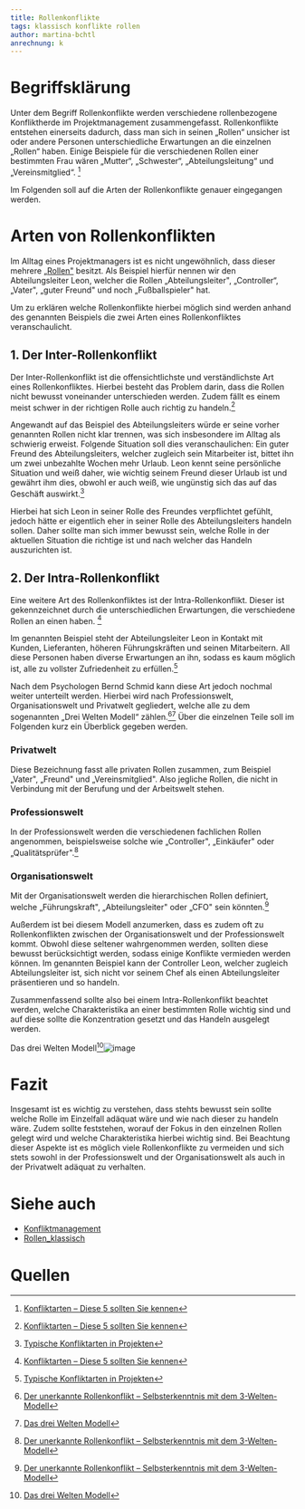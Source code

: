 ```yaml
---
title: Rollenkonflikte
tags: klassisch konflikte rollen 
author: martina-bchtl 
anrechnung: k
---
```

# Begriffsklärung

Unter dem Begriff Rollenkonflikte werden verschiedene rollenbezogene Konfliktherde im Projektmanagement zusammengefasst.
Rollenkonflikte entstehen einerseits dadurch, dass man sich in seinen „Rollen“ unsicher ist oder andere Personen unterschiedliche Erwartungen an die einzelnen „Rollen“ haben. 
Einige Beispiele für die verschiedenen Rollen einer bestimmten Frau wären „Mutter“, „Schwester“, „Abteilungsleitung“ und „Vereinsmitglied“. [^1]

Im Folgenden soll auf die Arten der Rollenkonflikte genauer eingegangen werden.

# Arten von Rollenkonflikten

Im Alltag eines Projektmanagers ist es nicht ungewöhnlich, dass dieser mehrere [„Rollen"](Rollen_klassisch.md) besitzt. Als Beispiel hierfür nennen wir den Abteilungsleiter 
Leon, welcher die Rollen „Abteilungsleiter", „Controller“, „Vater", „guter Freund" und noch „Fußballspieler" hat. 

Um zu erklären welche Rollenkonflikte hierbei möglich sind werden anhand des genannten Beispiels die zwei Arten eines Rollenkonfliktes veranschaulicht.

## 1. Der Inter-Rollenkonflikt
Der Inter-Rollenkonflikt ist die offensichtlichste und verständlichste Art eines Rollenkonfliktes. Hierbei besteht das Problem darin, dass die Rollen nicht bewusst 
voneinander unterschieden werden. Zudem fällt es einem meist schwer in der richtigen Rolle auch richtig zu handeln.[^1]

Angewandt auf das Beispiel des Abteilungsleiters würde er seine vorher genannten Rollen nicht klar trennen, was sich insbesondere im Alltag als schwierig erweist. Folgende
Situation soll dies veranschaulichen: Ein guter Freund des Abteilungsleiters, welcher zugleich sein Mitarbeiter ist, bittet ihn um zwei unbezahlte Wochen mehr Urlaub. 
Leon kennt seine persönliche Situation und weiß daher, wie wichtig seinem Freund dieser Urlaub ist und gewährt ihm dies, obwohl er auch weiß, wie ungünstig sich das auf das 
Geschäft auswirkt.[^2] 

Hierbei hat sich Leon in seiner Rolle des Freundes verpflichtet gefühlt, jedoch hätte er eigentlich eher in seiner Rolle des Abteilungsleiters handeln sollen. 
Daher sollte man sich immer bewusst sein, welche Rolle in der aktuellen Situation die richtige ist und nach welcher das Handeln auszurichten ist.

## 2. Der Intra-Rollenkonflikt
Eine weitere Art des Rollenkonfliktes ist der Intra-Rollenkonflikt. Dieser ist gekennzeichnet durch die unterschiedlichen Erwartungen, die verschiedene Rollen an einen haben.
[^1]

Im genannten Beispiel steht der Abteilungsleiter Leon in Kontakt mit Kunden, Lieferanten, höheren Führungskräften und seinen Mitarbeitern. All diese Personen haben diverse
Erwartungen an ihn, sodass es kaum möglich ist, alle zu vollster Zufriedenheit zu erfüllen.[^2]

Nach dem Psychologen Bernd Schmid kann diese Art jedoch nochmal weiter unterteilt werden. Hierbei wird nach Professionswelt, Organisationswelt und Privatwelt gegliedert, welche 
alle zu dem sogenannten „Drei Welten Modell“ zählen.[^3][^4] Über die einzelnen Teile soll im Folgenden kurz ein Überblick gegeben werden. 

### Privatwelt 
Diese Bezeichnung fasst alle privaten Rollen zusammen, zum Beispiel „Vater", „Freund" und „Vereinsmitglied". Also jegliche Rollen, die nicht in Verbindung mit der Berufung und
der Arbeitswelt stehen.

### Professionswelt
In der Professionswelt werden die verschiedenen fachlichen Rollen angenommen, beispielsweise solche wie „Controller", „Einkäufer" oder „Qualitätsprüfer".[^3] 

### Organisationswelt 
Mit der Organisationswelt werden die hierarchischen Rollen definiert, welche „Führungskraft", „Abteilungsleiter" oder „CFO" sein könnten.[^3]


Außerdem ist bei diesem Modell anzumerken, dass es zudem oft zu Rollenkonflikten zwischen der Organisationswelt und der Professionswelt kommt. Obwohl diese seltener wahrgenommen 
werden, sollten diese bewusst berücksichtigt werden, sodass einige Konflikte vermieden werden können. Im genannten Beispiel kann der Controller Leon, welcher zugleich 
Abteilungsleiter ist, sich nicht vor seinem Chef als einen Abteilungsleiter präsentieren und so handeln.

Zusammenfassend sollte also bei einem Intra-Rollenkonflikt beachtet werden, welche Charakteristika an einer bestimmten Rolle wichtig sind und auf diese sollte die Konzentration 
gesetzt und das Handeln ausgelegt werden.

Das drei Welten Modell[^4]![image](https://github.com/martina-bchtl/ManagingProjectsSuccessfully.github.io/blob/main/kb/Rollenkonflikte/Das%20drei%20Welten%20Modell.png)

# Fazit

Insgesamt ist es wichtig zu verstehen, dass stehts bewusst sein sollte welche Rolle im Einzelfall adäquat wäre und wie nach dieser zu handeln wäre. 
Zudem sollte feststehen, worauf der Fokus in den einzelnen Rollen gelegt wird und welche Charakteristika hierbei wichtig sind. 
Bei Beachtung dieser Aspekte ist es möglich viele Rollenkonflikte zu vermeiden und sich stets sowohl in der Professionswelt und der Organisationswelt als auch in der
Privatwelt adäquat zu verhalten.
  

# Siehe auch

* [Konfliktmanagement](Konfliktmanagement.md)
* [Rollen_klassisch](Rollen_klassisch.md)

# Quellen

[^1]: [Konfliktarten – Diese 5 sollten Sie kennen](https://www.andyamo.de/konfliktarten/)
[^2]: [Typische Konfliktarten in Projekten](https://blog.setzwein.com/2009/10/12/typische-konfliktarten-in-projekten/)
[^3]: [Der unerkannte Rollenkonflikt – Selbsterkenntnis mit dem 3-Welten-Modell](https://www.microtool.de/projektmanagement/der-unerkannte-rollenkonflikt-selbsterkenntnis-mit-dem-3-welten-modell/)
[^4]: [Das drei Welten Modell](https://www.projektmagazin.de/artikel/klarer-kommunizieren-mit-dem-drei-welten-modell_1092131)


